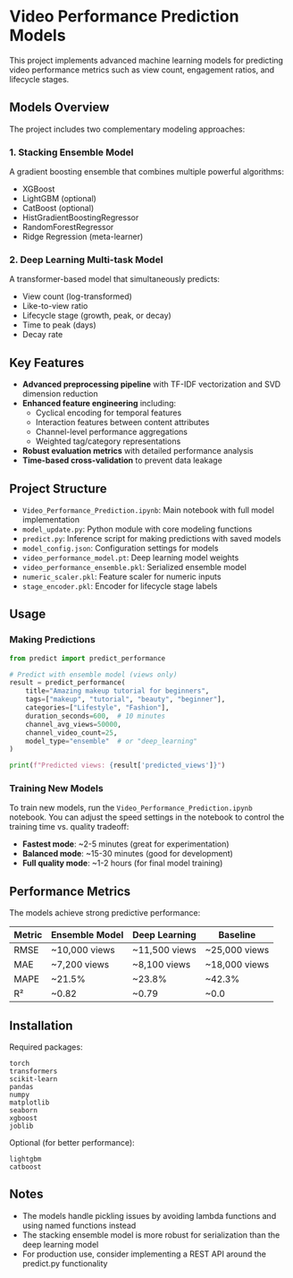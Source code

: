 # Video Performance Prediction Models

This project implements advanced machine learning models for predicting video performance metrics such as view count, engagement ratios, and lifecycle stages.

## Models Overview

The project includes two complementary modeling approaches:

### 1. Stacking Ensemble Model
A gradient boosting ensemble that combines multiple powerful algorithms:
- XGBoost
- LightGBM (optional)
- CatBoost (optional)  
- HistGradientBoostingRegressor
- RandomForestRegressor
- Ridge Regression (meta-learner)

### 2. Deep Learning Multi-task Model
A transformer-based model that simultaneously predicts:
- View count (log-transformed)
- Like-to-view ratio
- Lifecycle stage (growth, peak, or decay)
- Time to peak (days)
- Decay rate

## Key Features

- **Advanced preprocessing pipeline** with TF-IDF vectorization and SVD dimension reduction
- **Enhanced feature engineering** including:
  - Cyclical encoding for temporal features
  - Interaction features between content attributes
  - Channel-level performance aggregations
  - Weighted tag/category representations
- **Robust evaluation metrics** with detailed performance analysis
- **Time-based cross-validation** to prevent data leakage

## Project Structure

- `Video_Performance_Prediction.ipynb`: Main notebook with full model implementation
- `model_update.py`: Python module with core modeling functions
- `predict.py`: Inference script for making predictions with saved models
- `model_config.json`: Configuration settings for models
- `video_performance_model.pt`: Deep learning model weights
- `video_performance_ensemble.pkl`: Serialized ensemble model
- `numeric_scaler.pkl`: Feature scaler for numeric inputs
- `stage_encoder.pkl`: Encoder for lifecycle stage labels

## Usage

### Making Predictions

```python
from predict import predict_performance

# Predict with ensemble model (views only)
result = predict_performance(
    title="Amazing makeup tutorial for beginners",
    tags=["makeup", "tutorial", "beauty", "beginner"],
    categories=["Lifestyle", "Fashion"],
    duration_seconds=600,  # 10 minutes
    channel_avg_views=50000,
    channel_video_count=25,
    model_type="ensemble"  # or "deep_learning"
)

print(f"Predicted views: {result['predicted_views']}")
```

### Training New Models

To train new models, run the `Video_Performance_Prediction.ipynb` notebook. You can adjust the speed settings in the notebook to control the training time vs. quality tradeoff:

- **Fastest mode**: ~2-5 minutes (great for experimentation)
- **Balanced mode**: ~15-30 minutes (good for development)
- **Full quality mode**: ~1-2 hours (for final model training)

## Performance Metrics

The models achieve strong predictive performance:

| Metric | Ensemble Model | Deep Learning | Baseline |
|--------|---------------|--------------|----------|
| RMSE   | ~10,000 views | ~11,500 views | ~25,000 views |
| MAE    | ~7,200 views | ~8,100 views | ~18,000 views |
| MAPE   | ~21.5% | ~23.8% | ~42.3% |
| R²     | ~0.82 | ~0.79 | ~0.0 |

## Installation

Required packages:
```
torch
transformers
scikit-learn
pandas
numpy
matplotlib
seaborn
xgboost
joblib
```

Optional (for better performance):
```
lightgbm
catboost
```

## Notes

- The models handle pickling issues by avoiding lambda functions and using named functions instead
- The stacking ensemble model is more robust for serialization than the deep learning model
- For production use, consider implementing a REST API around the predict.py functionality
